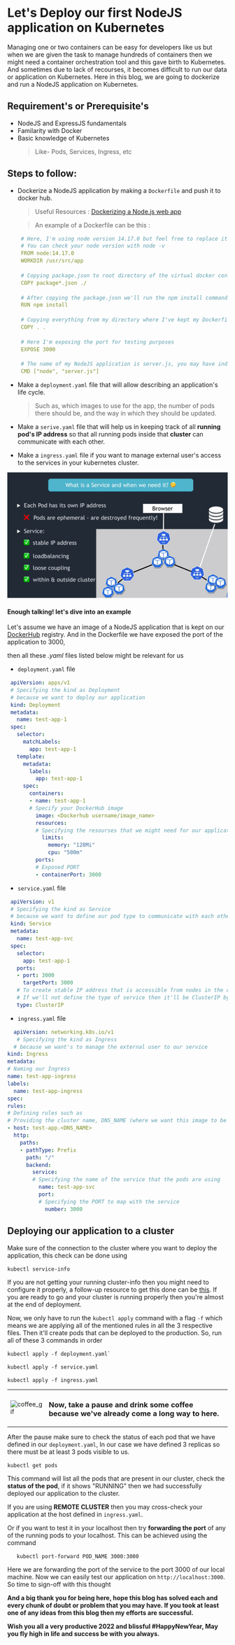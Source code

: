 # Let's Deploy our first NodeJS application on Kubernetes
Managing one or two containers can be easy for developers like us but when we are given the task to manage hundreds of containers then we might need a container orchestration tool and this gave birth to Kubernetes. And sometimes due to lack of recourses, it becomes difficult to run our data or application on Kubernetes. Here in this blog, we are going to dockerize and run a NodeJS application on Kubernetes.

## Requirement's or Prerequisite's
- NodeJS and ExpressJS fundamentals
- Familarity with Docker
- Basic knowledge of Kubernetes
  > Like- Pods, Services, Ingress, etc

## Steps to follow:
- Dockerize a NodeJS application by making a `Dockerfile` and push it to docker hub.
  > Useful Resources : [Dockerizing a Node.js web app](https://nodejs.org/en/docs/guides/nodejs-docker-webapp/)
  
  > An example of a Dockerfile can be this :
   ```yaml
    # Here, I'm using node version 14.17.0 but feel free to replace it with yours. 
    # You can check your node version with node -v
    FROM node:14.17.0
    WORKDIR /usr/src/app
    
    # Copying package.json to root directory of the virtual docker container.
    COPY package*.json ./
    
    # After copying the package.json we'll run the npm install command to install all the dependencies inside the docker virtual container
    RUN npm install
    
    # Copying everything from my directory where I've kept my Dockerfile to the docker container
    COPY . .
    
    # Here I'm exposing the port for testing purposes
    EXPOSE 3000
    
    # The name of my NodeJS application is server.js, you may have index.js or app.js, replace it as per your requirement
    CMD ["node", "server.js"]
   ```

- Make a `deployment.yaml` file that will allow describing an application's life cycle. 
  > Such as, which images to use for the app, the number of pods there should be, and the way in which they should be updated.
- Make a `serive.yaml` file that will help us in keeping track of all **running pod's IP address** so that all running pods inside that **cluster** can communicate with each other.
- Make a `ingress.yaml` file if you want to manage external user's access to the services in your kubernetes cluster.
<img src="https://github.com/helper-uttam/Blogs/blob/master/assets/service_architecture.png">

#### Enough talking! let's dive into an example 
   Let's assume we have an image of a NodeJS application that is kept on our [DockerHub](https://hub.docker.com/) registry. And in the Dockerfile we have exposed the port of the application to 3000,
   
   then all these *.yaml* files listed below might be relevant for us
   
-   `deployment.yaml` file
   
   ```yaml
    apiVersion: apps/v1
    # Specifying the kind as Deployment 
    # because we want to deploy our application
    kind: Deployment
    metadata:
      name: test-app-1
    spec:
      selector:
        matchLabels:
          app: test-app-1
      template:
        metadata:
          labels:
            app: test-app-1
        spec:
          containers:
          - name: test-app-1
          # Specify your DockerHub image 
            image: <Dockerhub username/image_name>
            resources:
            # Specifying the resourses that we might need for our application
              limits:
                memory: "128Mi"
                cpu: "500m"
            ports:
            # Exposed PORT
            - containerPort: 3000
  ```
  
-   `service.yaml` file
   
   ```yaml
    apiVersion: v1
    # Specifying the kind as Service 
    # because we want to define our pod type to communicate with each other inside the cluster
    kind: Service
    metadata:
      name: test-app-svc
    spec:
      selector:
        app: test-app-1
      ports:
      - port: 3000
        targetPort: 3000
      # To create stable IP address that is accessible from nodes in the cluster
      # If we'll not define the type of service then it'll be ClusterIP by default
      type: ClusterIP  
  ```
  
 -  `ingress.yaml` file
 
  ```yaml
    apiVersion: networking.k8s.io/v1
     # Specifying the kind as Ingress 
    # because we want's to manage the external user to our service 
kind: Ingress
metadata:
# Naming our Ingress
  name: test-app-ingress
  labels:
    name: test-app-ingress
spec:
  rules:
  # Defining rules such as 
  # Providing the cluster name, DNS_NAME (where we want this image to be visible)
  - host: test-app.<DNS_NAME>
    http:
      paths:
      - pathType: Prefix
        path: "/"
        backend:
          service:
          # Specifying the name of the service that the pods are using
            name: test-app-svc
            port: 
            # Specifying the PORT to map with the service 
              number: 3000
```
 
## Deploying our application to a cluster
Make sure of the connection to the cluster where you want to deploy the application, this check can be done using 
```
kubectl service-info
```
If you are not getting your running cluster-info then you might need to configure it properly, a follow-up resource  to get this done can be [this](https://kubernetes.io/docs/tasks/access-application-cluster/access-cluster/).
If you are ready to go and your cluster is running properly then you're almost at the end of deployment. 

Now, we only have to run the `kubectl apply` command with a flag `-f` which means we are applying all of the mentioned rules in all the 3 respective files. Then it'll create pods that can be deployed to the production.
So, run all of these 3 commands in order 
```
kubectl apply -f deployment.yaml`
```
```
kubectl apply -f service.yaml
```
```
kubectl apply -f ingress.yaml
```
<table>
  <tr>
    <td> <img src="https://user-images.githubusercontent.com/72701081/146311539-96091281-5e8c-4126-8f18-9b3b9e91c3bc.gif" alt="coffee_gif"></img> </td>
    <td> <h3>Now, take a pause and drink some coffee because we've already come a long way to here.</h3> </td>
  </tr>
 </table>

After the pause make sure to check the status of each pod that we have defined in our `deployment.yaml`, In our case we have defined 3 replicas so there must be at least 3 pods visible to us.  
```
kubectl get pods
```
This command will list all the pods that are present in our cluster, check the **status of the pod**, if it shows "RUNNING" then we had successfully deployed our application to the cluster. 

If you are using **REMOTE CLUSTER** then you may cross-check your application at the host defined in `ingress.yaml`.

Or if you want to test it in your localhost then try **forwarding the port** of any of the running pods to your localhost. This can be achieved using the command 
 ```
    kubectl port-forward POD_NAME 3000:3000
 ``` 
 
Here we are forwarding the port of the service to the port 3000 of our local machine. Now we can easily test our application on  `http://localhost:3000`.
So time to sign-off with this thought

**And a big thank you for being here, hope this blog has solved each and every chunk of doubt or problem that you may have. If you took at least one of any ideas from this blog then my efforts are successful.** 

**Wish you all a very productive 2022 and blissful #HappyNewYear, May you fly high in life and success be with you always.**
